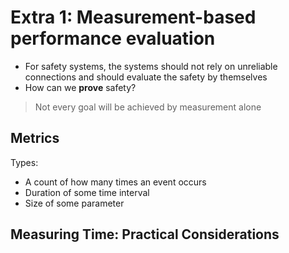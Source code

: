 # Extra 1: Measurement-based performance evaluation

- For safety systems, the systems should not rely on unreliable connections and should evaluate the safety by themselves
- How can we **prove** safety?

> Not every goal will be achieved by measurement alone

## Metrics

Types:

- A count of how many times an event occurs
- Duration of some time interval
- Size of some parameter

## Measuring Time: Practical Considerations

